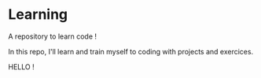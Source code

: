 # Learning

A repository to learn code !

In this repo, I'll learn and train myself to coding with projects and exercices.

HELLO !
